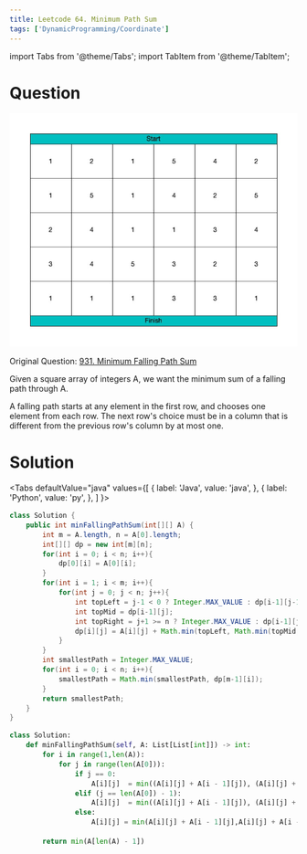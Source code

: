 ```yaml
---
title: Leetcode 64. Minimum Path Sum
tags: ['DynamicProgramming/Coordinate']
---
```


import Tabs from '@theme/Tabs';
import TabItem from '@theme/TabItem';

# Question
![](./MinimumFallingPathSum.jpg)

Original Question: [931. Minimum Falling Path Sum](https://leetcode.com/problems/minimum-falling-path-sum/)

Given a square array of integers A, we want the minimum sum of a falling path through A.

A falling path starts at any element in the first row, and chooses one element from each row.  The next row's choice must be in a column that is different from the previous row's column by at most one.

# Solution

<Tabs
defaultValue="java"
values={[
{ label: 'Java', value: 'java', },
{ label: 'Python', value: 'py', },
]
}>
<TabItem value="java">

```java
class Solution {
    public int minFallingPathSum(int[][] A) {
        int m = A.length, n = A[0].length;
        int[][] dp = new int[m][n];
        for(int i = 0; i < n; i++){
            dp[0][i] = A[0][i];
        }
        for(int i = 1; i < m; i++){
            for(int j = 0; j < n; j++){
                int topLeft = j-1 < 0 ? Integer.MAX_VALUE : dp[i-1][j-1];
                int topMid = dp[i-1][j];
                int topRight = j+1 >= n ? Integer.MAX_VALUE : dp[i-1][j+1];
                dp[i][j] = A[i][j] + Math.min(topLeft, Math.min(topMid, topRight));
            }
        }
        int smallestPath = Integer.MAX_VALUE;
        for(int i = 0; i < n; i++){
            smallestPath = Math.min(smallestPath, dp[m-1][i]);
        }
        return smallestPath;
    }
}
```

</TabItem>
<TabItem value="py">

```py
class Solution:
    def minFallingPathSum(self, A: List[List[int]]) -> int:
        for i in range(1,len(A)):
            for j in range(len(A[0])):
                if j == 0:
                    A[i][j]  = min((A[i][j] + A[i - 1][j]), (A[i][j] + A[i - 1][j + 1]) )
                elif (j == len(A[0]) - 1):
                    A[i][j]  = min((A[i][j] + A[i - 1][j]), (A[i][j] + A[i - 1][j - 1]) )
                else:
                    A[i][j] = min(A[i][j] + A[i - 1][j],A[i][j] + A[i - 1][j + 1], A[i][j] + A[i - 1][j - 1])
            
        return min(A[len(A) - 1])
```
</TabItem>
</Tabs>